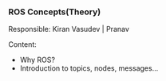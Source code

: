 ### ROS Concepts(Theory)

Responsible: Kiran Vasudev | Pranav

Content:
* Why ROS?
* Introduction to topics, nodes, messages...


